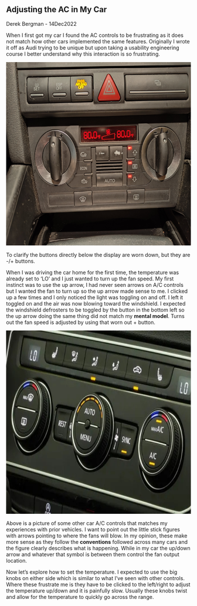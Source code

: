 ## Adjusting the AC in My Car

Derek Bergman - 14Dec2022

When I first got my car I found the AC controls to be frustrating as it does not match how other cars implemented the same features. Originally I wrote it off as Audi trying to be unique but upon taking a usability engineering course I better understand why this interaction is so frustrating. 

<img
  src="AC controls.jpg"
  alt="my AC"
  style="height:500px;"
/>

To clarify the buttons directly below the display are worn down, but they are -/+ buttons. 

When I was driving the car home for the first time, the temperature was already set to ‘LO’ and I just wanted to turn up the fan speed. My first instinct was to use the up arrow, I had never seen arrows on A/C controls but I wanted the fan to turn up so the up arrow made sense to me. I clicked up a few times and I only noticed the light was toggling on and off. I left it toggled on and the air was now blowing toward the windshield. I expected the windshield defrosters to be toggled by the button in the bottom left so the up arrow doing the same thing did not match my **mental model**. Turns out the fan speed is adjusted by using that worn out + button. 

<img
  src="ac-better.jpeg"
  alt="AC from google"
  style="height:500px;"
/>

Above is a picture of some other car A/C controls that matches my experiences with prior vehicles. I want to point out the little stick figures with arrows pointing to where the fans will blow. In my opinion, these make more sense as they follow the **conventions** followed across many cars and the figure clearly describes what is happening. While in my car the up/down arrow and whatever that symbol is between them control the fan output location. 


Now let’s explore how to set the temperature. I expected to use the big knobs on either side which is similar to what I’ve seen with other controls. Where these frustrate me is they have to be clicked to the left/right to adjust the temperature up/down and it is painfully slow. Usually these knobs twist and allow for the temperature to quickly go across the range. 

